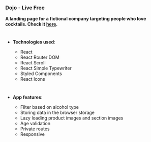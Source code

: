 ### Dojo - Live Free

**A landing page for a fictional company targeting people who love cocktails. Check it [here](https://dojos-spirit.netlify.app/).**

#

- **Technologies used**:

  - React
  - React Router DOM
  - React Scroll
  - React Simple Typewriter
  - Styled Components
  - React Icons

#

- **App features**:

  - Filter based on alcohol type
  - Storing data in the browser storage
  - Lazy loading product images and section images
  - Age validation
  - Private routes
  - Responsive
